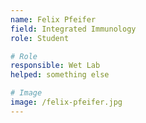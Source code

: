 ```yaml
---
name: Felix Pfeifer 
field: Integrated Immunology 
role: Student

# Role
responsible: Wet Lab
helped: something else

# Image
image: /felix-pfeifer.jpg
---
```

